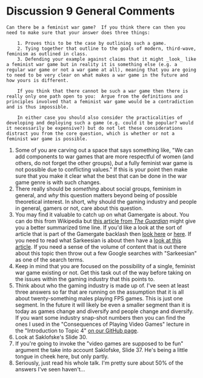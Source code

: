 # Discussion 9 General Comments


	Can there be a feminist war game?  If you think there can then you need to make sure that your answer does three things:

		1. Proves this to be the case by outlining such a game.
		2. Tying together that outline to the goals of modern, third-wave, feminism as outlined in class.
		3. Defending your example against claims that it might _look_ like a feminist war game but in reality it is something else (e.g. a regular war game or not a war game at all), meaning that you are going to need to be very clear on what makes a war game in the future and how yours is different.

		If you think that there cannot be such a war game then there is really only one path open to you:  Argue from the definitions and principles involved that a feminist war game would be a contradiction and is thus impossible.

		In either case you should also consider the practicalities of developing and deploying such a game (e.g. could it be popular? would it necessarily be expensive?) but do not let these considerations distract you from the core question, which is whether or not a feminist war game is possible.

1.  Some of you are carving out a space that says something like, "We can add components to war games that are more respectful of women (and others, do not forget the other groups), _but_ a fully feminist war game is not possible due to conflicting values."  If this is your point then make sure that you make it clear what the best that can be done in the war game genre is with such changes.
2.  There really should be _something_ about social groups, feminism in general, and _why_ this question matters beyond being of possible theoretical interest.  In short, why should the gaming industry and people in general, gamers or not, care about this question.
3.  You may find it valuable to catch up on what Gamergate is about.  You can do this from Wikipedia but [this article from _The Guardian_](https://www.washingtonpost.com/news/the-intersect/wp/2014/10/14/the-only-guide-to-gamergate-you-will-ever-need-to-read/?utm_term=.4b0a5a2e1e72) might give you a better summarized time line.  If you'd like a look at the sort of article that is part of the Gamergate backlash then [look here](http://www.returnofkings.com/46346/gamergate-why-feminists-want-to-destroy-gaming) or [here](http://www.antifeministtech.info/category/gaming/).  If you need to read what Sarkeesian is about then have a [look at this article](http://kotaku.com/how-anita-sarkeesian-wants-video-games-to-change-1688231729).  If you need a sense of the volume of content that is out there about this topic then throw out a few Google searches with "Sarkeesian" as one of the search terms.
4.  Keep in mind that you are focused on the possibility of a single, feminist war game existing or not.  Get this task out of the way before taking on the issues within the gaming industry that this points to.
5.  Think about who the gaming industry is made up of.  I've seen at least three answers so far that are running on the assumption that it is all about twenty-something males playing FPS games.  This is just one segment.  In the future it will likely be even a smaller segment than it is today as games change and diversify and people change and diversify.  If you want some industry snap-shot numbers then you can find the ones I used in the "Consequences of Playing Video Games" lecture in the "Introduction to Topic 4" [on our GitHub page](https://github.com/symulation/UofA-PHIL366-F16).
6.  Look at Saklofske's Slide 30.
7.  If you're going to invoke the "video games are supposed to be fun" argument the take into account Saklofske, Slide 37.  He's being a little tongue in cheek here, but only partly.
8.  Seriously, just read his whole talk.  I'm pretty sure about 50% of the answers I've seen haven't...